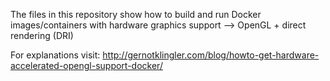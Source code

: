 The files in this repository show how to build and run Docker images/containers with hardware graphics support --> OpenGL + direct rendering (DRI)

For explanations visit: http://gernotklingler.com/blog/howto-get-hardware-accelerated-opengl-support-docker/
